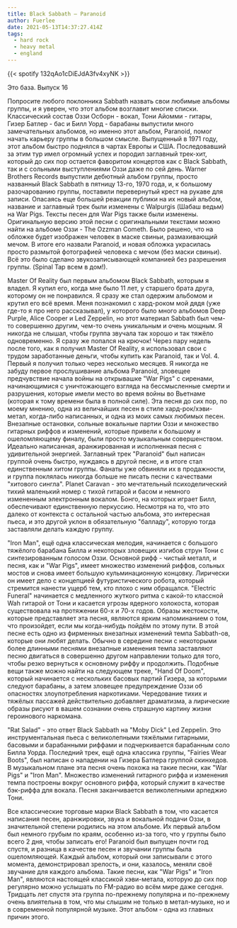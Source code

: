 ```yaml
---
title: Black Sabbath — Paranoid
author: Fuerlee
date: 2021-05-13T14:37:27.414Z
tags:
  - hard rock
  - heavy metal
  - england
---
```

{{< spotify 132qAo1cDiEJdA3fv4xyNK >}}

Это база. Выпуск 16



Попросите любого поклонника Sabbath назвать свои любимые альбомы группы, и я уверен, что этот альбом возглавит многие списки. Классический состав Оззи Осборн - вокал, Тони Айомми - гитары, Гизер Батлер - бас и Билл Уорд - барабаны выпустили много замечательных альбомов, но именно этот альбом, Paranoid, помог начать карьеру группы в большом смысле. Выпущенный в 1971 году, этот альбом быстро поднялся в чартах Европы и США. Последовавший за этим тур имел огромный успех и породил заглавный трек-хит, который до сих пор остается фаворитом концертов как с Black Sabbath, так и с сольными выступлениями Оззи даже по сей день. Warner Brothers Records выпустили дебютный альбом группы, просто названный Black Sabbath в пятницу 13-го, 1970 года, и, к большому разочарованию группы, поставили перевернутый крест на рукаве для записи. Опасаясь еще большей реакции публики на их новый альбом, название и заглавный трек были изменены с Walpurgis (Шабаш ведьм) на War Pigs. Тексты песен для War Pigs также были изменены. Оригинальную версию этой песни с оригинальными текстами можно найти на альбоме Оззи - The Ozzman Cometh. Было решено, что на обложке будет изображен человек в маске свиньи, размахивающий мечом. В итоге его назвали Paranoid, и новая обложка украсилась просто размытой фотографией человека с мечом (без маски свиньи). Всё это было сделано звукозаписывающей компанией без разрешения группы. (Spinal Tap всем в дом!).



Master Of Reality был первым альбомом Black Sabbath, которым я владел. Я купил его, когда мне было 11 лет, у старшего брата друга, которому он не понравился. Я сразу же стал одержим альбомом и крутил его всё время. Меня познакомил с хард-роком мой дядя (уже где-то я про него рассказывал), у которого было много альбомов Deep Purple, Alice Cooper и Led Zeppelin, но этот материал Sabbath был чем-то совершенно другим, чем-то очень уникальным и очень мощным. Я никогда не слышал, чтобы группа звучала так хорошо и так тяжёло одновременно. Я сразу же попался на крючок! Через пару недель после того, как я получил Master Of Reality, я использовал свои с трудом заработанные деньги, чтобы купить как Paranoid, так и Vol. 4. Первый я получил только через несколько месяцев. Я никогда не забуду первое прослушивание альбома Paranoid, зловещее предчувствие начала войны на открывашке "War Pigs" с сиренами, начинающимися с уничтожающего взгляда на бессмысленные смерти и разрушения, которые имели место во время войны во Вьетнаме (которая к тому времени была в полной силе). Эта песня до сих пор, по моему мнению, одна из величайших песен в стиле хард-рок/хэви-метал, когда-либо написанных, и одна из моих самых любимых песен. Внезапные остановки, сольные вокальные партии Оззи и множество гитарных риффов и изменений, которые привели к большому и ошеломляющему финалу, были просто музыкальным совершенством. Идеально написанная, аранжированная и исполненная песня с удивительной энергией. Заглавный трек "Paranoid" был написан группой очень быстро, нуждаясь в другой песне, и в итоге стал единственным хитом группы. Фанаты уже обвиняли их в продажности, и группа поклялась никогда больше не писать песни с качествами "хитового сингла". Planet Caravan - это мечтательный психоделический тихий маленький номер с тихой гитарой и басом и немного измененным электронным вокалом. Бонго, на которых играет Билл, обеспечивают единственную перкуссию. Несмотря на то, что это далеко от контекста с остальной частью альбома, это интересная пьеса, и это другой уклон в обязательную "балладу", которую тогда заставляли делать каждую группу.



"Iron Man", ещё одна классическая мелодия, начинается с большого тяжёлого барабана Билла и некоторых зловещих изгибов струн Тони с синтезированным голосом Оззи. Основной рифф - чистый металл, и песня, как и "War Pigs", имеет множество изменений риффов, сольных мостов и снова имеет большую кульминационную концовку. Лирически он имеет дело с концепцией футуристического робота, который стремится нанести ущерб тем, кто плохо с ним обращался. "Electric Funeral" начинается с медленного жуткого ритма с какой-то классной Wah гитарой от Тони и касается угрозы ядерного холокоста, которая существовала на протяжении 60-х и 70-х годов. Образы жестокости, которые представляет эта песня, являются ярким напоминанием о том, что произойдет, если мы когда-нибудь пойдём по этому пути. В этой песне есть одно из фирменных внезапных изменений темпа Sabbath-ов, которые они любят делать. Обычно в середине песни с некоторыми более длинными песнями внезапные изменения темпа заставляют песню двигаться в совершенно другом направлении только для того, чтобы резко вернуться к основному риффу и продолжить. Подобные вещи также можно найти на следующем треке, "Hand Of Doom", который начинается с нескольких басовых партий Гизера, за которыми следуют барабаны, а затем зловещее предупреждение Оззи об опасностях злоупотребления наркотиками. Чередование тихих и тяжёлых пассажей действительно добавляет драматизма, а лирические образы рисуют в вашем сознании очень страшную картину жизни героинового наркомана.



"Rat Salad" - это ответ Black Sabbath на "Moby Dick" Led Zeppelin. Это инструментальная пьеса с великолепными тяжёлыми гитарными, басовыми и барабанными риффами и подчеркивается барабанным соло Билла Уорда. Последний трек, ещё одна классика группы, "Fairies Wear Boots", был написан о нападении на Гизера Батлера группой скинхедов. В музыкальном плане эта песня очень похожа на такие песни, как "War Pigs" и "Iron Man". Множество изменений гитарного риффа и изменения темпа построены вокруг основного риффа, который служит в качестве бэк-риффа для вокала. Песня заканчивается великолепными арпеджио Тони.



Все классические торговые марки Black Sabbath в том, что касается написания песен, аранжировки, звука и вокальной подачи Оззи, в значительной степени родились на этом альбоме. Их первый альбом был немного грубым по краям, особенно из-за того, что у группы было всего 2 дня, чтобы записать его! Paranoid был выпущен почти год спустя, и разница в качестве песен и звучании группы была ошеломляющей. Каждый альбом, который они записывали с этого момента, демонстрировал зрелость, и они, казалось, меняли своё звучание для каждого альбома. Такие песни, как "War Pigs" и "Iron Man", являются настоящей классикой хэви-метала, которую до сих пор регулярно можно услышать по FM-радио во всём мире даже сегодня. Тридцать лет спустя эта группа по-прежнему популярна и по-прежнему очень влиятельна в том, что мы слышим не только в метал-музыке, но и в современной популярной музыке. Этот альбом - одна из главных причин этого.
